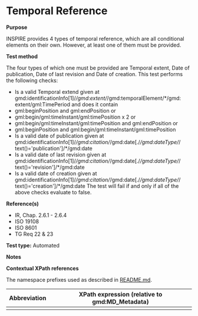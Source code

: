 
# Temporal Reference

**Purpose**	

INSPIRE provides 4 types of temporal reference, which are all conditional elements on their own. However, at least one of them must be provided.

**Test method**	

The four types of which one must be provided are Temporal extent, Date of publication, Date of last revision and Date of creation. This test performs the following checks:
*	Is a valid Temporal extend given at gmd:identificationInfo[1]/*/gmd:extent/*/gmd:temporalElement/*/gmd: extent/gml:TimePeriod and does it contain
*	gml:beginPosition and gml:endPosition or
*	gml:begin/gml:timeInstant/gml:timePosition x 2 or
*	gml:begin/gml:timeInstant/gml:timePosition and gml:endPosition or
*	gml:beginPosition and gml:begin/gml:timeInstant/gml:timePosition
*	Is a valid date of publication given at gmd:identificationInfo[1]/*/gmd:citation/*/gmd:date[./*/gmd:dateType/*/ text()='publication']/*/gmd:date
*	Is a valid date of last revision given at gmd:identificationInfo[1]/*/gmd:citation/*/gmd:date[./*/gmd:dateType/*/ text()='revision']/*/gmd:date
*	Is a valid date of creation given at gmd:identificationInfo[1]/*/gmd:citation/*/gmd:date[./*/gmd:dateType/*/ text()='creation']/*/gmd:date
The test will fail if and only if all of the above checks evaluate to false.

**Reference(s)**	 
* IR, Chap. 2.6.1 - 2.6.4
* ISO 19108
* ISO 8601
* TG Req 22 & 23
 
**Test type:** Automated

**Notes**

**Contextual XPath references**

The namespace prefixes used as described in [README.md](./README.md#namespaces).

Abbreviation                                   |  XPath expression (relative to gmd:MD_Metadata)
-----------------------------------------------| -------------------------------------------------------------------------
<a name=""></a>   |

